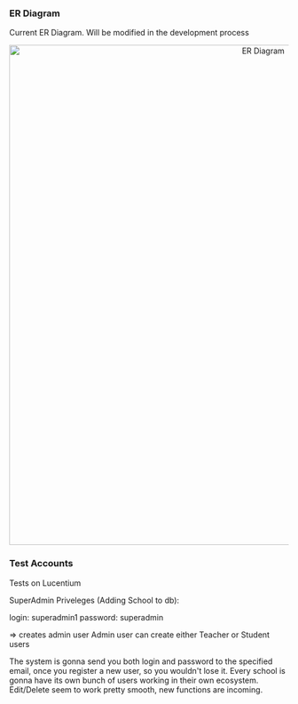 ### ER Diagram

Current ER Diagram. Will be modified in the development process
<center><img src="https://i.imgur.com/Kd4BssU.png" width="900" title="ER Diagram"></center>

### Test Accounts

Tests on Lucentium

SuperAdmin Priveleges (Adding School to db):

login: superadmin1
password: superadmin

=> creates admin user
Admin user can create either Teacher or Student users

The system is gonna send you both login and password to the specified email, once you register a new user, so you wouldn't lose it. Every school is gonna have its own bunch of users working in their own ecosystem. Edit/Delete seem to work pretty smooth, new functions are incoming.
